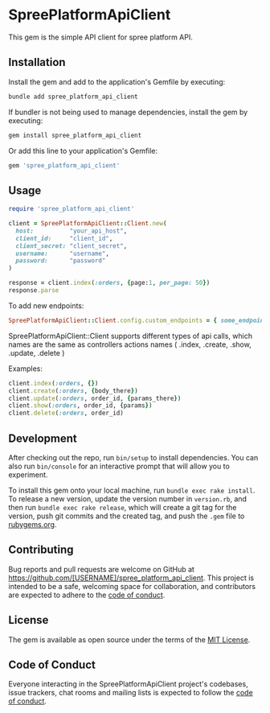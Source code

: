# SpreePlatformApiClient

This gem is the simple API client for spree platform API.

## Installation

Install the gem and add to the application's Gemfile by executing:
```ruby
bundle add spree_platform_api_client
```

If bundler is not being used to manage dependencies, install the gem by executing:
```ruby
gem install spree_platform_api_client
```
    
Or add this line to your application's Gemfile:
```ruby
gem 'spree_platform_api_client'
```

## Usage

```ruby
require 'spree_platform_api_client'

client = SpreePlatformApiClient::Client.new(
  host:          "your_api_host",
  client_id:     "client_id",
  client_secret: "client_secret",
  username:      "username",
  password:      "password"
)

response = client.index(:orders, {page:1, per_page: 50})
response.parse
```

To add new endpoints:
```ruby
SpreePlatformApiClient::Client.config.custom_endpoints = { some_endpoint_name: "/api/v2/platform/some_custom_endpoint", ..... }
```

SpreePlatformApiClient::Client supports different types of api calls, which names are the same as controllers actions names ( .index, .create, .show, .update, .delete )

Examples:
```ruby
client.index(:orders, {})
client.create(:orders, {body_there})
client.update(:orders, order_id, {params_there})
client.show(:orders, order_id, {params})
client.delete(:orders, order_id)
```

## Development

After checking out the repo, run `bin/setup` to install dependencies. You can also run `bin/console` for an interactive prompt that will allow you to experiment.

To install this gem onto your local machine, run `bundle exec rake install`. To release a new version, update the version number in `version.rb`, and then run `bundle exec rake release`, which will create a git tag for the version, push git commits and the created tag, and push the `.gem` file to [rubygems.org](https://rubygems.org).

## Contributing

Bug reports and pull requests are welcome on GitHub at https://github.com/[USERNAME]/spree_platform_api_client. This project is intended to be a safe, welcoming space for collaboration, and contributors are expected to adhere to the [code of conduct](https://github.com/[USERNAME]/spree_platform_api_client/blob/master/CODE_OF_CONDUCT.md).

## License

The gem is available as open source under the terms of the [MIT License](https://opensource.org/licenses/MIT).

## Code of Conduct

Everyone interacting in the SpreePlatformApiClient project's codebases, issue trackers, chat rooms and mailing lists is expected to follow the [code of conduct](https://github.com/[USERNAME]/spree_platform_api_client/blob/master/CODE_OF_CONDUCT.md).
